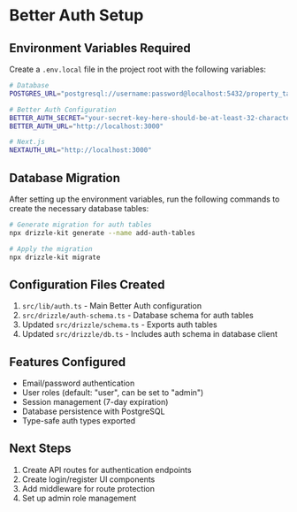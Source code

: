 # Better Auth Setup

## Environment Variables Required

Create a `.env.local` file in the project root with the following variables:

```bash
# Database
POSTGRES_URL="postgresql://username:password@localhost:5432/property_tax_db"

# Better Auth Configuration  
BETTER_AUTH_SECRET="your-secret-key-here-should-be-at-least-32-characters"
BETTER_AUTH_URL="http://localhost:3000"

# Next.js
NEXTAUTH_URL="http://localhost:3000"
```

## Database Migration

After setting up the environment variables, run the following commands to create the necessary database tables:

```bash
# Generate migration for auth tables
npx drizzle-kit generate --name add-auth-tables

# Apply the migration
npx drizzle-kit migrate
```

## Configuration Files Created

1. `src/lib/auth.ts` - Main Better Auth configuration
2. `src/drizzle/auth-schema.ts` - Database schema for auth tables
3. Updated `src/drizzle/schema.ts` - Exports auth tables
4. Updated `src/drizzle/db.ts` - Includes auth schema in database client

## Features Configured

- Email/password authentication
- User roles (default: "user", can be set to "admin")
- Session management (7-day expiration)
- Database persistence with PostgreSQL
- Type-safe auth types exported

## Next Steps

1. Create API routes for authentication endpoints
2. Create login/register UI components
3. Add middleware for route protection
4. Set up admin role management 